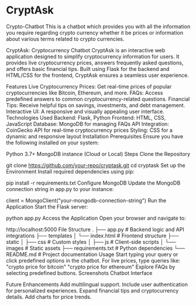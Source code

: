 # CryptAsk
Crypto-Chatbot
This is a chatbot which provides you with all the information you require regarding crypto currency whether it be prices or information about various terms related to crypto currencies.

CryptAsk: Cryptocurrency Chatbot
CryptAsk is an interactive web application designed to simplify cryptocurrency information for users. It provides live cryptocurrency prices, answers frequently asked questions, and offers basic financial tips. Built using Flask for the backend and HTML/CSS for the frontend, CryptAsk ensures a seamless user experience.

Features
Live Cryptocurrency Prices: Get real-time prices of popular cryptocurrencies like Bitcoin, Ethereum, and more.
FAQs: Access predefined answers to common cryptocurrency-related questions.
Financial Tips: Receive helpful tips on savings, investments, and debt management.
Interactive UI: A responsive and visually appealing user interface.
Technologies Used
Backend: Flask, Python
Frontend: HTML, CSS, JavaScript
Database: MongoDB for managing FAQs
API Integration: CoinGecko API for real-time cryptocurrency prices
Styling: CSS for a dynamic and responsive layout
Installation
Prerequisites
Ensure you have the following installed on your system:

Python 3.7+
MongoDB instance (Cloud or Local)
Steps
Clone the Repository

git clone https://github.com/your-repo/cryptask.git
cd cryptask
Set up the Environment Install required dependencies using pip:

pip install -r requirements.txt
Configure MongoDB Update the MongoDB connection string in app.py to your instance:

client = MongoClient("your-mongodb-connection-string")
Run the Application Start the Flask server:

python app.py
Access the Application Open your browser and navigate to:

http://localhost:5000
File Structure
.
├── app.py                # Backend logic and API integrations
├── templates
│   └── index.html       # Frontend structure
├── static
│   ├── css              # Custom styles
│   ├── js               # Client-side scripts
│   └── images           # Static assets
├── requirements.txt      # Python dependencies
└── README.md             # Project documentation
Usage
Start typing your query or click predefined options in the chatbot.
For live prices, type queries like:
"crypto price for bitcoin"
"crypto price for ethereum"
Explore FAQs by selecting predefined buttons.
Screenshots
Chatbot Interface

Future Enhancements
Add multilingual support.
Include user authentication for personalized experiences.
Expand financial tips and cryptocurrency details.
Add charts for price trends.
